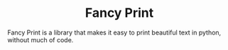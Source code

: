 <h1 align="center">Fancy Print</h1>
Fancy Print is a library that makes it easy to print beautiful text in python, without much of code.
